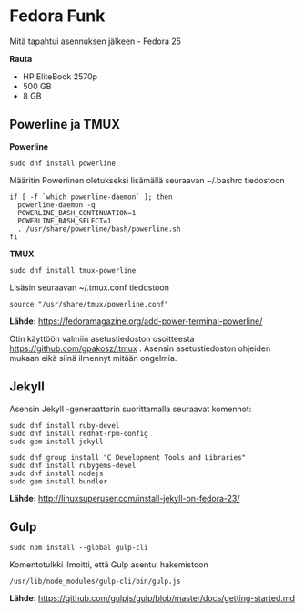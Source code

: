 # Fedora Funk
Mitä tapahtui asennuksen jälkeen - Fedora 25

**Rauta**

- HP EliteBook 2570p
- 500 GB
- 8 GB

## Powerline ja TMUX

**Powerline**

```
sudo dnf install powerline
```
Määritin Powerlinen oletukseksi lisämällä seuraavan ~/.bashrc tiedostoon

```
if [ -f `which powerline-daemon` ]; then
  powerline-daemon -q
  POWERLINE_BASH_CONTINUATION=1
  POWERLINE_BASH_SELECT=1
  . /usr/share/powerline/bash/powerline.sh
fi
```
**TMUX**

```
sudo dnf install tmux-powerline
```

Lisäsin seuraavan ~/.tmux.conf tiedostoon

```
source "/usr/share/tmux/powerline.conf"
```
**Lähde:** https://fedoramagazine.org/add-power-terminal-powerline/

Otin käyttöön valmiin asetustiedoston osoitteesta https://github.com/gpakosz/.tmux . Asensin asetustiedoston ohjeiden mukaan eikä siinä ilmennyt mitään ongelmia.

## Jekyll

Asensin Jekyll -generaattorin suorittamalla seuraavat komennot:

```
sudo dnf install ruby-devel  
sudo dnf install redhat-rpm-config
sudo gem install jekyll

sudo dnf group install "C Development Tools and Libraries"
sudo dnf install rubygems-devel
sudo dnf install nodejs
sudo gem install bundler
```

**Lähde:** http://linuxsuperuser.com/install-jekyll-on-fedora-23/

## Gulp

```
sudo npm install --global gulp-cli
```
Komentotulkki ilmoitti, että Gulp asentui hakemistoon

```
/usr/lib/node_modules/gulp-cli/bin/gulp.js
```

**Lähde:** https://github.com/gulpjs/gulp/blob/master/docs/getting-started.md
